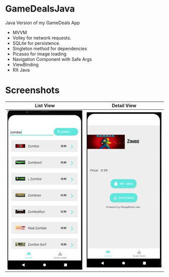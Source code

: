 # GameDealsJava
Java Version of my GameDeals App
* MVVM
* Volley for network requests.
* SQLite for persistence.
* Singleton method for dependencies
* Picasso for image loading
* Navigation Component with Safe Args
* ViewBinding
* RX Java


# Screenshots
<p align="center">

</p>

| List View| Detail View|
| ------------- | ------------- |
| 	<img src="https://github.com/danielmbutler/GameDealsJava/blob/master/resources/list%20view.PNG" width="250" title="List" >		 	      | 		 <img src="https://github.com/danielmbutler/GameDealsJava/blob/master/resources/detail%20view.PNG" width="250" title="Detail" >|
